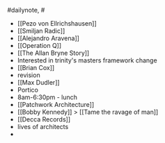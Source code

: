 #dailynote, #
- [[Pezo von Ellrichshausen]]
- [[Smiljan Radic]]
- [[Alejandro Aravena]]
- [[Operation Q]]
- [[The Allan Bryne Story]]
- Interested in trinity's masters framework change
- [[Brian Cox]]
- revision
- [[Max Dudler]]
- Portico
- 8am-6:30pm - lunch
- [[Patchwork Architecture]]
- [[Bobby Kennedy]] > [[Tame the ravage of man]]
- [[Decca Records]]
- lives of architects
- 